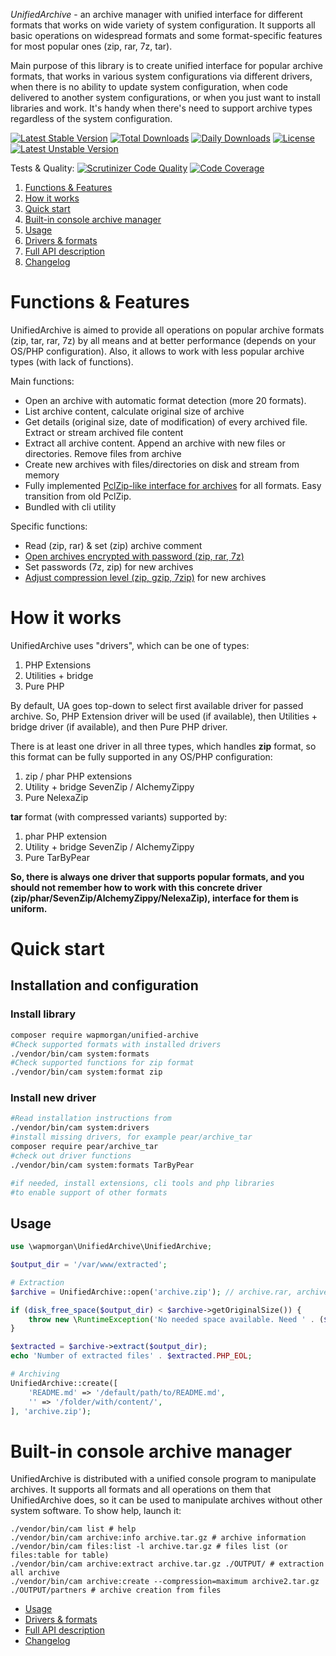 *UnifiedArchive* - an archive manager with unified interface for different formats that works on 
wide variety of system configuration. It supports all basic operations on widespread formats and
some format-specific features for most popular ones (zip, rar, 7z, tar).

Main purpose of this library is to create unified interface for popular archive formats, that works in
various system configurations via different drivers, when there is no ability to update system configuration, when code
delivered to another system configurations, or when you just want to install libraries and work. It's handy when there's 
need to support archive types regardless of the system configuration.

[![Latest Stable Version](https://poser.pugx.org/wapmorgan/unified-archive/v/stable)](https://packagist.org/packages/wapmorgan/unified-archive)
[![Total Downloads](https://poser.pugx.org/wapmorgan/unified-archive/downloads)](https://packagist.org/packages/wapmorgan/unified-archive)
[![Daily Downloads](https://poser.pugx.org/wapmorgan/unified-archive/d/daily)](https://packagist.org/packages/wapmorgan/unified-archive)
[![License](https://poser.pugx.org/wapmorgan/unified-archive/license)](https://packagist.org/packages/wapmorgan/unified-archive)
[![Latest Unstable Version](https://poser.pugx.org/wapmorgan/unified-archive/v/unstable)](https://packagist.org/packages/wapmorgan/unified-archive)

Tests & Quality: [![Scrutinizer Code Quality](https://scrutinizer-ci.com/g/wapmorgan/UnifiedArchive/badges/quality-score.png?b=master)](https://scrutinizer-ci.com/g/wapmorgan/UnifiedArchive/?branch=master)
[![Code Coverage](https://scrutinizer-ci.com/g/wapmorgan/UnifiedArchive/badges/coverage.png?b=master)](https://scrutinizer-ci.com/g/wapmorgan/UnifiedArchive/?branch=master)

1. [Functions & Features](#functions--features)
2. [How it works](#how-it-works)
3. [Quick start](#quick-start)
4. [Built-in console archive manager](#built-in-console-archive-manager)
5. [Usage](docs/Usage.md)
6. [Drivers & formats](docs/Drivers.md)
7. [Full API description](docs/API.md)
8. [Changelog](CHANGELOG.md)

# Functions & Features
UnifiedArchive is aimed to provide all operations on popular archive formats (zip, tar, rar, 7z) by all means and at
better performance (depends on your OS/PHP configuration). Also, it allows to work with less popular archive types
(with lack of functions).

Main functions:
- Open an archive with automatic format detection (more 20 formats).
- List archive content, calculate original size of archive
- Get details (original size, date of modification) of every archived file. Extract or stream archived file content
- Extract all archive content. Append an archive with new files or directories. Remove files from archive
- Create new archives with files/directories on disk and stream from memory
- Fully implemented [PclZip-like interface for archives](docs/API.md#UnifiedArchive--getPclZipInterface) for all formats. Easy transition from old PclZip.
- Bundled with cli utility

Specific functions:
- Read (zip, rar) & set (zip) archive comment
- [Open archives encrypted with password (zip, rar, 7z)](docs/API.md#UnifiedArchive--open)
- Set passwords (7z, zip) for new archives
- [Adjust compression level (zip, gzip, 7zip)](docs/API.md#UnifiedArchive--archiveFiles) for new archives

# How it works
UnifiedArchive uses "drivers", which can be one of types:
1. PHP Extensions
2. Utilities + bridge
3. Pure PHP

By default, UA goes top-down to select first available driver for passed archive. So, PHP Extension driver will be used (if available), then Utilities + bridge driver (if available), and then Pure PHP driver.

There is at least one driver in all three types, which handles **zip** format, so this format can be fully supported in any OS/PHP configuration:
1. zip / phar PHP extensions
2. Utility + bridge SevenZip / AlchemyZippy
3. Pure NelexaZip

**tar** format (with compressed variants) supported by:
1. phar PHP extension
2. Utility + bridge SevenZip / AlchemyZippy
3. Pure TarByPear

**So, there is always one driver that supports popular formats, and you should not remember how to work with this concrete
driver (zip/phar/SevenZip/AlchemyZippy/NelexaZip), interface for them is uniform.**

# Quick start

## Installation and configuration
### Install library
```sh
composer require wapmorgan/unified-archive
#Check supported formats with installed drivers
./vendor/bin/cam system:formats
#Check supported functions for zip format
./vendor/bin/cam system:format zip
```

### Install new driver
```sh
#Read installation instructions from
./vendor/bin/cam system:drivers
#install missing drivers, for example pear/archive_tar
composer require pear/archive_tar
#check out driver functions
./vendor/bin/cam system:formats TarByPear

#if needed, install extensions, cli tools and php libraries
#to enable support of other formats
```

## Usage

```php
use \wapmorgan\UnifiedArchive\UnifiedArchive;

$output_dir = '/var/www/extracted';

# Extraction
$archive = UnifiedArchive::open('archive.zip'); // archive.rar, archive.tar.bz2

if (disk_free_space($output_dir) < $archive->getOriginalSize()) {
    throw new \RuntimeException('No needed space available. Need ' . ($archive->getOriginalSize() - disk_free_space($output_dir)) . ' byte(s) more');
}

$extracted = $archive->extract($output_dir);
echo 'Number of extracted files' . $extracted.PHP_EOL;

# Archiving
UnifiedArchive::create([
    'README.md' => '/default/path/to/README.md',
    '' => '/folder/with/content/',
], 'archive.zip');
```

# Built-in console archive manager
UnifiedArchive is distributed with a unified console program to manipulate archives.
It supports all formats and all operations on them that UnifiedArchive does, so it can be used to manipulate
archives without other system software. To show help, launch it:
```shell
./vendor/bin/cam list # help
./vendor/bin/cam archive:info archive.tar.gz # archive information
./vendor/bin/cam files:list -l archive.tar.gz # files list (or files:table for table)
./vendor/bin/cam archive:extract archive.tar.gz ./OUTPUT/ # extraction all archive
./vendor/bin/cam archive:create --compression=maximum archive2.tar.gz ./OUTPUT/partners # archive creation from files
```

* [Usage](docs/Usage.md)
* [Drivers & formats](docs/Drivers.md)
* [Full API description](docs/API.md)
* [Changelog](CHANGELOG.md)
